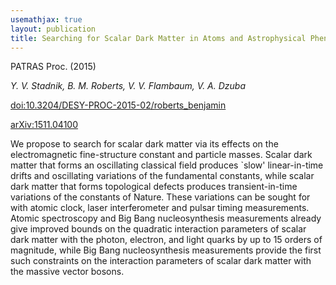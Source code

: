 ```yaml
---
usemathjax: true
layout: publication
title: Searching for Scalar Dark Matter in Atoms and Astrophysical Phenomena: Variation of Fundamental Constants
---
```


PATRAS Proc. (2015)

_Y. V. Stadnik, B. M. Roberts, V. V. Flambaum, V. A. Dzuba_

[doi:10.3204/DESY-PROC-2015-02/roberts_benjamin](http://dx.doi.org/10.3204/DESY-PROC-2015-02/roberts_benjamin)

[arXiv:1511.04100](http://arxiv.org/abs/1511.04100)


We propose to search for scalar dark matter via its effects on the electromagnetic fine-structure constant and particle masses. Scalar dark matter that forms an oscillating classical field produces `slow' linear-in-time drifts and oscillating variations of the fundamental constants, while scalar dark matter that forms topological defects produces transient-in-time variations of the constants of Nature. These variations can be sought for with atomic clock, laser interferometer and pulsar timing measurements. Atomic spectroscopy and Big Bang nucleosynthesis measurements already give improved bounds on the quadratic interaction parameters of scalar dark matter with the photon, electron, and light quarks by up to 15 orders of magnitude, while Big Bang nucleosynthesis measurements provide the first such constraints on the interaction parameters of scalar dark matter with the massive vector bosons.

